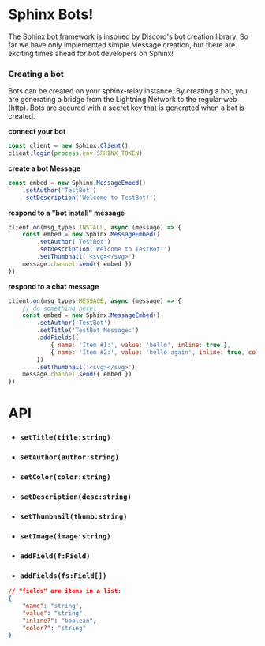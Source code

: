 # Sphinx Bots!

The Sphinx bot framework is inspired by Discord's bot creation library. So far we have only implemented simple Message creation, but there are exciting times ahead for bot developers on Sphinx!

### Creating a bot

Bots can be created on your sphinx-relay instance. By creating a bot, you are generating a bridge from the Lightning Network to the regular web (http). Bots are secured with a secret key that is generated when a bot is created.

**connect your bot**

```js
const client = new Sphinx.Client()
client.login(process.env.SPHINX_TOKEN)
```

**create a bot Message**
```js
const embed = new Sphinx.MessageEmbed()
    .setAuthor('TestBot')
    .setDescription('Welcome to TestBot!')
```

**respond to a "bot install" message**
```js
client.on(msg_types.INSTALL, async (message) => {
    const embed = new Sphinx.MessageEmbed()
        .setAuthor('TestBot')
        .setDescription('Welcome to TestBot!')
        .setThumbnail('<svg></svg>')
    message.channel.send({ embed })
})
```

**respond to a chat message**
```js
client.on(msg_types.MESSAGE, async (message) => {
    // do something here!
    const embed = new Sphinx.MessageEmbed()
        .setAuthor('TestBot')
        .setTitle('TestBot Message:')
        .addFields([
            { name: 'Item #1:', value: 'hello', inline: true },
            { name: 'Item #2:', value: 'hello again', inline: true, color: '#00FF00' }
        ])
        .setThumbnail('<svg></svg>')
    message.channel.send({ embed })
})
```

# API

- ### `setTitle(title:string)`
- ### `setAuthor(author:string)`
- ### `setColor(color:string)`
- ### `setDescription(desc:string)`
- ### `setThumbnail(thumb:string)`
- ### `setImage(image:string)`
- ### `addField(f:Field)`
- ### `addFields(fs:Field[])` 
```json
// "fields" are items in a list:
{
    "name": "string",
    "value": "string",
    "inline?": "boolean",
    "color?": "string"
}
```